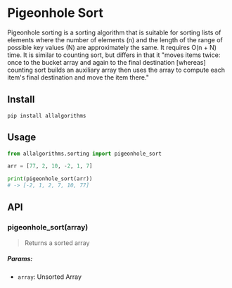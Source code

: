 # Pigeonhole Sort

Pigeonhole sorting is a sorting algorithm that is suitable for sorting lists of elements where the number of elements (n) and the length of the range of possible key values (N) are approximately the same. It requires O(n + N) time. It is similar to counting sort, but differs in that it "moves items twice: once to the bucket array and again to the final destination [whereas] counting sort builds an auxiliary array then uses the array to compute each item's final destination and move the item there."

## Install

```
pip install allalgorithms
```

## Usage

```py
from allalgorithms.sorting import pigeonhole_sort

arr = [77, 2, 10, -2, 1, 7]

print(pigeonhole_sort(arr))
# -> [-2, 1, 2, 7, 10, 77]
```

## API

### pigeonhole_sort(array)

> Returns a sorted array

##### Params:

- `array`: Unsorted Array
